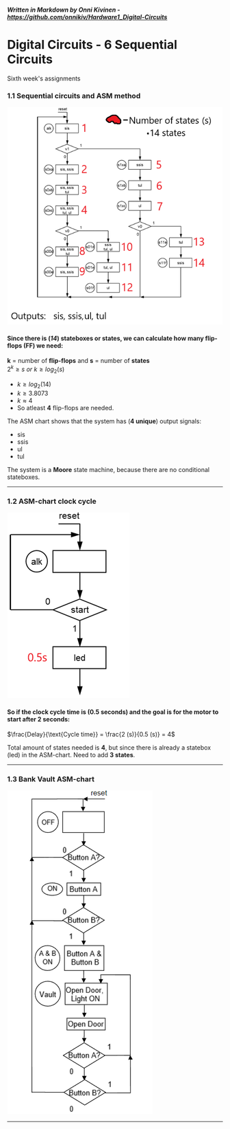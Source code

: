 ##### _Written in Markdown by Onni Kivinen_ - https://github.com/onnikiv/Hardware1_Digital-Circuits
# Digital Circuits - 6 Sequential Circuits
Sixth week's assignments

### 1.1 Sequential circuits and ASM method 

![alt text](images/06_Sequential-1.1.png)   
#### Since there is (_14_) stateboxes or states, we can calculate how many flip-flops (FF) we need:

__k__ = number of __flip-flops__ and __s__ = number of __states__   
$2^k \geq s$ _or_ $k \geq log_2(s)$

- $k \geq log_2(14)$
- $k \geq 3.8073$
- $k ≈ 4$
- So atleast __4__ flip-flops are needed.   

The ASM chart shows that the system has (__4 unique__) output signals:
 - sis
 - ssis
 - ul
 - tul

The system is a __Moore__ state machine, because there are no conditional stateboxes.

___

### 1.2 ASM-chart clock cycle   
![alt text](images/06_Sequential-1.2.png)   
#### So if the clock cycle time is (0.5 seconds) and the goal is for the motor to start after 2 seconds:

$\frac{Delay}{\text{Cycle time}} = \frac{2 (s)}{0.5 (s)} = 4$

Total amount of states needed is __4__, but since there is already a statebox (led) in the ASM-chart. Need to add __3 states__.

___

### 1.3 Bank Vault ASM-chart

![alt text](images/06_Sequential-1.3.png)

___
